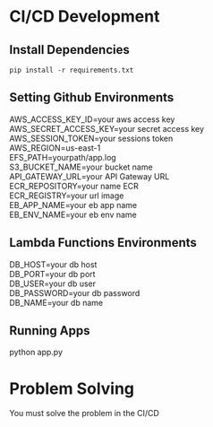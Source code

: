 # CI/CD Development
## Install Dependencies
`pip install -r requirements.txt`

## Setting Github Environments
AWS_ACCESS_KEY_ID=your aws access key<br/>
AWS_SECRET_ACCESS_KEY=your secret access key<br/>
AWS_SESSION_TOKEN=your sessions token<br/>
AWS_REGION=us-east-1<br/>
EFS_PATH=yourpath/app.log<br/>
S3_BUCKET_NAME=your bucket name<br/>
API_GATEWAY_URL=your API Gateway URL<br/>
ECR_REPOSITORY=your name ECR<br/>
ECR_REGISTRY=your url image<br/>
EB_APP_NAME=your eb app name<br/>
EB_ENV_NAME=your eb env name

## Lambda Functions Environments
DB_HOST=your db host<br/>
DB_PORT=your db port<br/>
DB_USER=your db user<br/>
DB_PASSWORD=your db password<br/>
DB_NAME=your db name

## Running Apps
python app.py

# Problem Solving
You must solve the problem in the CI/CD